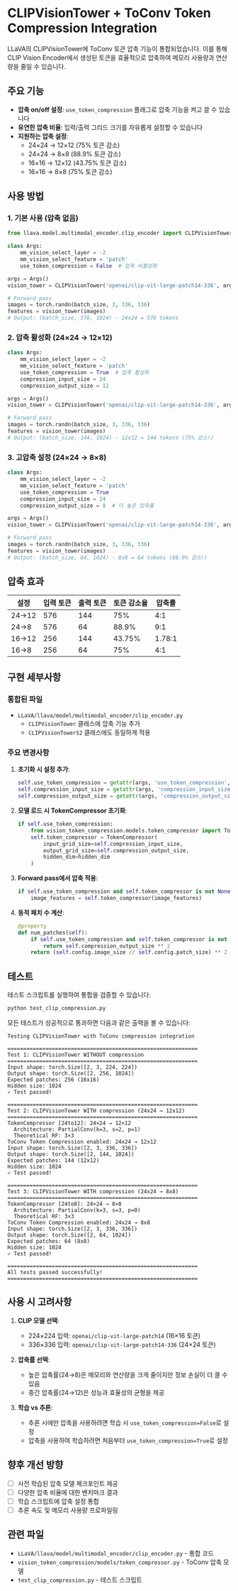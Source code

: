 # CLIPVisionTower + ToConv Token Compression Integration

LLaVA의 CLIPVisionTower에 ToConv 토큰 압축 기능이 통합되었습니다. 이를 통해 CLIP Vision Encoder에서 생성된 토큰을 효율적으로 압축하여 메모리 사용량과 연산량을 줄일 수 있습니다.

## 주요 기능

- **압축 on/off 설정**: `use_token_compression` 플래그로 압축 기능을 켜고 끌 수 있습니다
- **유연한 압축 비율**: 입력/출력 그리드 크기를 자유롭게 설정할 수 있습니다
- **지원하는 압축 설정**:
  - 24×24 → 12×12 (75% 토큰 감소)
  - 24×24 → 8×8 (88.9% 토큰 감소)
  - 16×16 → 12×12 (43.75% 토큰 감소)
  - 16×16 → 8×8 (75% 토큰 감소)

## 사용 방법

### 1. 기본 사용 (압축 없음)

```python
from llava.model.multimodal_encoder.clip_encoder import CLIPVisionTower

class Args:
    mm_vision_select_layer = -2
    mm_vision_select_feature = 'patch'
    use_token_compression = False  # 압축 비활성화

args = Args()
vision_tower = CLIPVisionTower('openai/clip-vit-large-patch14-336', args)

# Forward pass
images = torch.randn(batch_size, 3, 336, 336)
features = vision_tower(images)
# Output: (batch_size, 576, 1024) - 24x24 = 576 tokens
```

### 2. 압축 활성화 (24×24 → 12×12)

```python
class Args:
    mm_vision_select_layer = -2
    mm_vision_select_feature = 'patch'
    use_token_compression = True  # 압축 활성화
    compression_input_size = 24
    compression_output_size = 12

args = Args()
vision_tower = CLIPVisionTower('openai/clip-vit-large-patch14-336', args)

# Forward pass
images = torch.randn(batch_size, 3, 336, 336)
features = vision_tower(images)
# Output: (batch_size, 144, 1024) - 12x12 = 144 tokens (75% 감소!)
```

### 3. 고압축 설정 (24×24 → 8×8)

```python
class Args:
    mm_vision_select_layer = -2
    mm_vision_select_feature = 'patch'
    use_token_compression = True
    compression_input_size = 24
    compression_output_size = 8  # 더 높은 압축률

args = Args()
vision_tower = CLIPVisionTower('openai/clip-vit-large-patch14-336', args)

# Forward pass
images = torch.randn(batch_size, 3, 336, 336)
features = vision_tower(images)
# Output: (batch_size, 64, 1024) - 8x8 = 64 tokens (88.9% 감소!)
```

## 압축 효과

| 설정 | 입력 토큰 | 출력 토큰 | 토큰 감소율 | 압축률 |
|------|----------|----------|-----------|--------|
| 24→12 | 576 | 144 | 75% | 4:1 |
| 24→8 | 576 | 64 | 88.9% | 9:1 |
| 16→12 | 256 | 144 | 43.75% | 1.78:1 |
| 16→8 | 256 | 64 | 75% | 4:1 |

## 구현 세부사항

### 통합된 파일
- `LLaVA/llava/model/multimodal_encoder/clip_encoder.py`
  - `CLIPVisionTower` 클래스에 압축 기능 추가
  - `CLIPVisionTowerS2` 클래스에도 동일하게 적용

### 주요 변경사항

1. **초기화 시 설정 추가**:
   ```python
   self.use_token_compression = getattr(args, 'use_token_compression', False)
   self.compression_input_size = getattr(args, 'compression_input_size', 24)
   self.compression_output_size = getattr(args, 'compression_output_size', 12)
   ```

2. **모델 로드 시 TokenCompressor 초기화**:
   ```python
   if self.use_token_compression:
       from vision_token_compression.models.token_compressor import TokenCompressor
       self.token_compressor = TokenCompressor(
           input_grid_size=self.compression_input_size,
           output_grid_size=self.compression_output_size,
           hidden_dim=hidden_dim
       )
   ```

3. **Forward pass에서 압축 적용**:
   ```python
   if self.use_token_compression and self.token_compressor is not None:
       image_features = self.token_compressor(image_features)
   ```

4. **동적 패치 수 계산**:
   ```python
   @property
   def num_patches(self):
       if self.use_token_compression and self.token_compressor is not None:
           return self.compression_output_size ** 2
       return (self.config.image_size // self.config.patch_size) ** 2
   ```

## 테스트

테스트 스크립트를 실행하여 통합을 검증할 수 있습니다:

```bash
python test_clip_compression.py
```

모든 테스트가 성공적으로 통과하면 다음과 같은 출력을 볼 수 있습니다:

```
Testing CLIPVisionTower with ToConv compression integration

============================================================
Test 1: CLIPVisionTower WITHOUT compression
============================================================
Input shape: torch.Size([2, 3, 224, 224])
Output shape: torch.Size([2, 256, 1024])
Expected patches: 256 (16x16)
Hidden size: 1024
✓ Test passed!

============================================================
Test 2: CLIPVisionTower WITH compression (24x24 → 12x12)
============================================================
TokenCompressor [24to12]: 24×24 → 12×12
  Architecture: PartialConv(k=3, s=2, p=1)
  Theoretical RF: 3×3
ToConv Token Compression enabled: 24x24 → 12x12
Input shape: torch.Size([2, 3, 336, 336])
Output shape: torch.Size([2, 144, 1024])
Expected patches: 144 (12x12)
Hidden size: 1024
✓ Test passed!

============================================================
Test 3: CLIPVisionTower WITH compression (24x24 → 8x8)
============================================================
TokenCompressor [24to8]: 24×24 → 8×8
  Architecture: PartialConv(k=3, s=3, p=0)
  Theoretical RF: 3×3
ToConv Token Compression enabled: 24x24 → 8x8
Input shape: torch.Size([2, 3, 336, 336])
Output shape: torch.Size([2, 64, 1024])
Expected patches: 64 (8x8)
Hidden size: 1024
✓ Test passed!

============================================================
All tests passed successfully!
============================================================
```

## 사용 시 고려사항

1. **CLIP 모델 선택**:
   - 224×224 입력: `openai/clip-vit-large-patch14` (16×16 토큰)
   - 336×336 입력: `openai/clip-vit-large-patch14-336` (24×24 토큰)

2. **압축률 선택**:
   - 높은 압축률(24→8)은 메모리와 연산량을 크게 줄이지만 정보 손실이 더 클 수 있음
   - 중간 압축률(24→12)은 성능과 효율성의 균형을 제공

3. **학습 vs 추론**:
   - 추론 시에만 압축을 사용하려면 학습 시 `use_token_compression=False`로 설정
   - 압축을 사용하여 학습하려면 처음부터 `use_token_compression=True`로 설정

## 향후 개선 방향

- [ ] 사전 학습된 압축 모델 체크포인트 제공
- [ ] 다양한 압축 비율에 대한 벤치마크 결과
- [ ] 학습 스크립트에 압축 설정 통합
- [ ] 추론 속도 및 메모리 사용량 프로파일링

## 관련 파일

- `LLaVA/llava/model/multimodal_encoder/clip_encoder.py` - 통합 코드
- `vision_token_compression/models/token_compressor.py` - ToConv 압축 모델
- `test_clip_compression.py` - 테스트 스크립트

